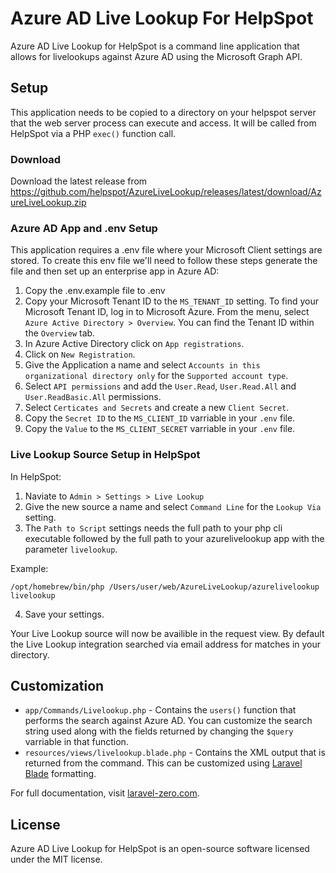 # Azure AD Live Lookup For HelpSpot

Azure AD Live Lookup for HelpSpot is a command line application that allows for livelookups against Azure AD using the Microsoft Graph API.

## Setup

This application needs to be copied to a directory on your helpspot server that the web server process can execute and access. It will be called from HelpSpot via a PHP `exec()` function call. 

### Download
Download the latest release from https://github.com/helpspot/AzureLiveLookup/releases/latest/download/AzureLiveLookup.zip

### Azure AD App and .env Setup
This application requires a .env file where your Microsoft Client settings are stored. To create this env file we'll need to follow these steps generate the file and then set up an enterprise app in Azure AD:
1. Copy the .env.example file to .env
2. Copy your Microsoft Tenant ID to the `MS_TENANT_ID` setting. To find your Microsoft Tenant ID, log in to Microsoft Azure. From the menu, select `Azure Active Directory > Overview`. You can find the Tenant ID within the `Overview` tab. 
3. In Azure Active Directory click on `App registrations`.
4. Click on `New Registration`.
5. Give the Application a name and select `Accounts in this organizational directory only` for the `Supported account type`.
6. Select `API permissions` and add the `User.Read`, `User.Read.All` and `User.ReadBasic.All` permissions.
7. Select `Certicates and Secrets` and create a new `Client Secret`.
8. Copy the `Secret ID` to the `MS_CLIENT_ID` varriable in your `.env` file.
9. Copy the `Value` to the `MS_CLIENT_SECRET` varriable in your `.env` file.

### Live Lookup Source Setup in HelpSpot
In HelpSpot:
1. Naviate to `Admin > Settings > Live Lookup`
2. Give the new source a name and select `Command Line` for the `Lookup Via` setting.
3. The `Path to Script` settings needs the full path to your php cli executable followed by the full path to your azurelivelookup app with the parameter `livelookup`. 

Example:
```
/opt/homebrew/bin/php /Users/user/web/AzureLiveLookup/azurelivelookup livelookup
```
4. Save your settings.

Your Live Lookup source will now be availible in the request view. By default the Live Lookup integration searched via email address for matches in your directory.

## Customization

* `app/Commands/Livelookup.php` - Contains the `users()` function that performs the search against Azure AD. You can customize the search string used along with the fields returned by changing the `$query` varriable in that function. 
* `resources/views/livelookup.blade.php` - Contains the XML output that is returned from the command. This can be customized using [Laravel Blade](https://laravel.com/docs/9.x/blade) formatting. 

For full documentation, visit [laravel-zero.com](https://laravel-zero.com/).

## License

Azure AD Live Lookup for HelpSpot is an open-source software licensed under the MIT license.
